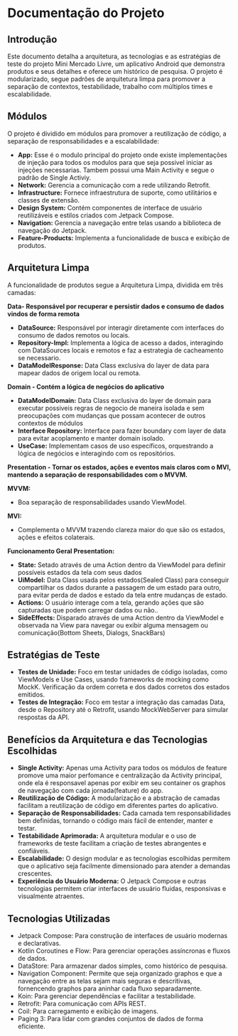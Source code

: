 # Documentação do Projeto

## Introdução

Este documento detalha a arquitetura, as tecnologias e as estratégias de teste do projeto Mini Mercado Livre, um aplicativo Android que demonstra produtos e seus detalhes e oferece um histórico de pesquisa. O projeto é modularizado, segue padrões de arquitetura limpa para promover a separação de contextos, testabilidade, trabalho com múltiplos times e escalabilidade.

## Módulos

O projeto é dividido em módulos para promover a reutilização de código, a separação de responsabilidades e a escalabilidade:

* **App:** Esse é o modulo principal do projeto onde existe implementações de injeção para todos os modulos para que seja possivel iniciar as injeções necessarias. Tambem possui uma Main Activity e segue o padrão de Single Activiy.
* **Network:** Gerencia a comunicação com a rede utilizando Retrofit.
* **Infrastructure:** Fornece infraestrutura de suporte, como utilitários e classes de extensão.
* **Design System:** Contém componentes de interface de usuário reutilizáveis e estilos criados com Jetpack Compose.
* **Navigation:** Gerencia a navegação entre telas usando a biblioteca de navegação do Jetpack.
* **Feature-Products:** Implementa a funcionalidade de busca e exibição de produtos.

## Arquitetura Limpa

A funcionalidade de produtos segue a Arquitetura Limpa, dividida em três camadas:

**Data-  Responsável por recuperar e persistir dados e consumo de dados vindos de forma remota**

* **DataSource:** Responsável por interagir diretamente com interfaces do consumo de dados remotos ou locais.
* **Repository-Impl:** Implementa a lógica de acesso a dados, interagindo com DataSources locais e remotos e faz a estrategia de cacheamento se necessario.
* **DataModelResponse:** Data Class exclusiva do layer de data para mapear dados de origem local ou remota.

**Domain - Contém a lógica de negócios do aplicativo** 

* **DataModelDomain:** Data Class exclusiva do layer de domain para executar possiveis regras de negocio de maneira isolada e sem preocupações com mudanças que possam acontecer de outros contextos de módulos
* **Interface Repository:** Interface para fazer boundary com layer de data para evitar acoplamento e manter domain isolado.
* **UseCase:** Implementam casos de uso específicos, orquestrando a lógica de negócios e interagindo com os repositórios.

**Presentation - Tornar os estados, ações e eventos mais claros com o MVI, mantendo a separação de responsabilidades com o MVVM.**

**MVVM:**

* Boa separação de responsabilidades usando ViewModel.

**MVI:**

* Complementa o MVVM trazendo clareza maior do que são os estados, ações e efeitos colaterais.

**Funcionamento Geral Presentation:**

* **State:** Setado através de uma Action dentro da ViewModel para definir possíveis estados da tela com seus dados
* **UiModel:** Data Class usada pelos estados(Sealed Class) para conseguir compartilhar os dados durante a passagem de um estado para outro, para evitar perda de dados e estado da tela entre mudanças de estado.
* **Actions:** O usuário interage com a tela, gerando ações que são capturadas que podem carregar dados ou não..
* **SideEffects:** Disparado através de uma Action dentro da ViewModel e observada na View para navegar ou exibir alguma mensagem ou comunicação(Bottom Sheets, Dialogs, SnackBars)

## Estratégias de Teste

* **Testes de Unidade:** Foco em testar unidades de código isoladas, como ViewModels e Use Cases, usando frameworks de mocking como MockK. Verificação da ordem correta e dos dados corretos dos estados emitidos.
* **Testes de Integração:** Foco em testar a integração das camadas Data, desde o Repository até o Retrofit, usando MockWebServer para simular respostas da API.

## Benefícios da Arquitetura e das Tecnologias Escolhidas

* **Single Activity:** Apenas uma Activity para todos os módulos de feature promove uma maior perfomance e centralização da Activity principal, onde ela é responsavel apenas por exibir em seu container os graphos de navegação com cada jornada(feature) do app.
* **Reutilização de Código:** A modularização e a abstração de camadas facilitam a reutilização de código em diferentes partes do aplicativo.
* **Separação de Responsabilidades:** Cada camada tem responsabilidades bem definidas, tornando o código mais fácil de entender, manter e testar.
* **Testabilidade Aprimorada:** A arquitetura modular e o uso de frameworks de teste facilitam a criação de testes abrangentes e confiáveis.
* **Escalabilidade:** O design modular e as tecnologias escolhidas permitem que o aplicativo seja facilmente dimensionado para atender a demandas crescentes.
* **Experiência do Usuário Moderna:** O Jetpack Compose e outras tecnologias permitem criar interfaces de usuário fluidas, responsivas e visualmente atraentes.

## Tecnologias Utilizadas

* Jetpack Compose: Para construção de interfaces de usuário modernas e declarativas.
* Kotlin Coroutines e Flow: Para gerenciar operações assíncronas e fluxos de dados.
* DataStore: Para armazenar dados simples, como histórico de pesquisa.
* Navigation Component: Permite que seja organizado graphos e que a navegação entre as telas sejam mais seguras e descritivas, fornencendo graphos para aninhar cada fluxo separadamente.
* Koin: Para gerenciar dependências e facilitar a testabilidade.
* Retrofit: Para comunicação com APIs REST.
* Coil: Para carregamento e exibição de imagens.
* Paging 3: Para lidar com grandes conjuntos de dados de forma eficiente.

